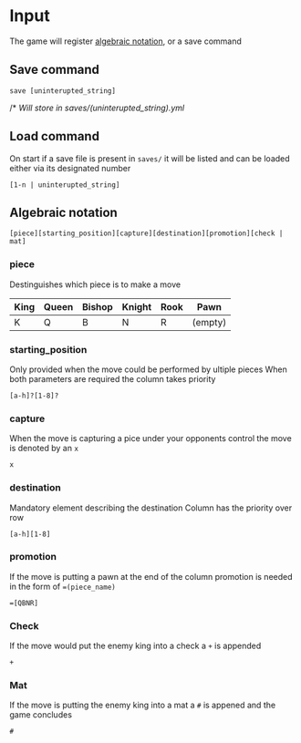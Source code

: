 # Input

The game will register [algebraic notation](https://en.wikipedia.org/wiki/Algebraic_notation_(chess)), or a save command

## Save command

```
save [uninterupted_string]
```

/* *Will store in saves/(uninterupted_string).yml*

## Load command

On start if a save file is present in `saves/` it will be listed and can be loaded
either via its designated number

```
[1-n | uninterupted_string]
```

## Algebraic notation

```
[piece][starting_position][capture][destination][promotion][check | mat]
```

### piece

Destinguishes which piece is to make a move

| King | Queen | Bishop | Knight | Rook |   Pawn   |
|------|-------|--------|--------|------|----------|
|  K   |   Q   |   B    |   N    |  R   | (empty)  |


### starting_position

Only provided when the move could be performed by ultiple pieces
When both parameters are required the column takes priority

```
[a-h]?[1-8]?
```

### capture

When the move is capturing a pice under your opponents control
the move is denoted by an `x`

```
x
```

### destination

Mandatory element describing the destination
Column has the priority over row

```
[a-h][1-8]
```

### promotion

If the move is putting a pawn at the end of the column
promotion is needed in the form of `=(piece_name)`

```
=[QBNR]
```

### Check

If the move would put the enemy king into a check a `+` is appended

```
+
```

### Mat

If the move is putting the enemy king into a mat a `#` is appened
and the game concludes

```
#
```